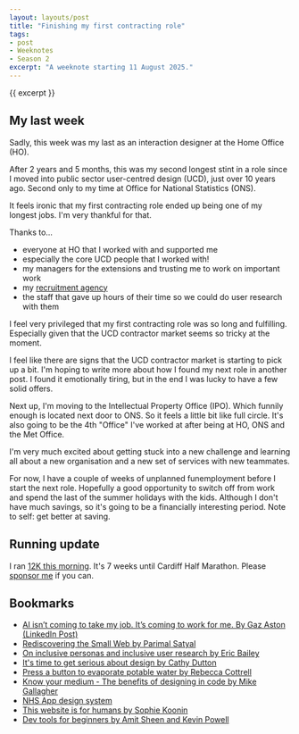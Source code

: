 ```yaml
---
layout: layouts/post
title: "Finishing my first contracting role"
tags:
- post
- Weeknotes
- Season 2
excerpt: "A weeknote starting 11 August 2025."
--- 
```


{{ excerpt }}

## My last week

Sadly, this week was my last as an interaction designer at the Home Office (HO).

After 2 years and 5 months, this was my second longest stint in a role since I moved into public sector user-centred design (UCD), just over 10 years ago. Second only to my time at Office for National Statistics (ONS).

It feels ironic that my first contracting role ended up being one of my longest jobs. I'm very thankful for that.

Thanks to…
- everyone at HO that I worked with and supported me
- especially the core UCD people that I worked with!
- my managers for the extensions and trusting me to work on important work
- my [recruitment agency](https://www.interactconsulting.co.uk/)
- the staff that gave up hours of their time so we could do user research with them

I feel very privileged that my first contracting role was so long and fulfilling. Especially given that the UCD contractor market seems so tricky at the moment.

I feel like there are signs that the UCD contractor market is starting to pick up a bit. I'm hoping to write more about how I found my next role in another post. I found it emotionally tiring, but in the end I was lucky to have a few solid offers.

Next up, I'm moving to the Intellectual Property Office (IPO). Which funnily enough is located next door to ONS. So it feels a little bit like full circle. It's also going to be the 4th "Office" I've worked at after being at HO, ONS and the Met Office.

I'm very much excited about getting stuck into a new challenge and learning all about a new organisation and a new set of services with new teammates.

For now, I have a couple of weeks of unplanned funemployment before I start the next role. Hopefully a good opportunity to switch off from work and spend the last of the summer holidays with the kids. Although I don't have much savings, so it's going to be a financially interesting period. Note to self: get better at saving.

## Running update

I ran [12K this morning](https://www.strava.com/activities/15475388592). It's 7 weeks until Cardiff Half Marathon. Please [sponsor me](https://cardiffhalf25.enthuse.com/pf/benjy-stanton) if you can.

## Bookmarks

- [AI isn’t coming to take my job. It’s coming to work for me. By Gaz Aston (LinkedIn Post)](https://www.linkedin.com/pulse/ai-isnt-coming-take-my-job-its-work-me-gaz-aston-khf6e)
- [Rediscovering the Small Web by Parimal Satyal](https://neustadt.fr/essays/the-small-web/)
- [On inclusive personas and inclusive user research by Eric Bailey](https://ericwbailey.website/published/on-inclusive-personas-and-inclusive-user-research/)
- [It's time to get serious about design by Cathy Dutton](https://cathydutton.co.uk/posts/its-time-to-get-serious-about-design/)
- [Press a button to evaporate potable water by Rebecca Cottrell](https://quietsignals.co.uk/2025/08/10/press-a-button-to-evaporate-potable-water.html)
- [Know your medium - The benefits of designing in code by Mike Gallagher](https://mikegallagher.org/posts/designing-in-code/)
- [NHS App design system](https://design-system.nhsapp.service.nhs.uk/)
- [This website is for humans by Sophie Koonin](https://localghost.dev/blog/this-website-is-for-humans/)
- [Dev tools for beginners by Amit Sheen and Kevin Powell](https://devtoolsforbeginners.kevinpowell.co/)
